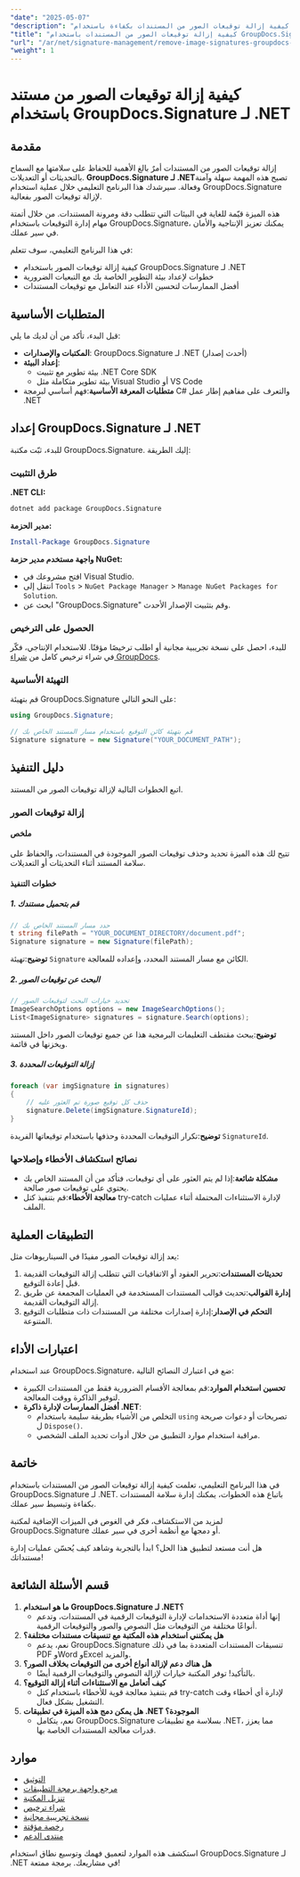 ```yaml
---
"date": "2025-05-07"
"description": "تعرّف على كيفية إزالة توقيعات الصور من المستندات بكفاءة باستخدام GroupDocs.Signature لـ .NET. بسّط سير عمل مستنداتك وحافظ على سلامتها."
"title": "كيفية إزالة توقيعات الصور من المستندات باستخدام GroupDocs.Signature لـ .NET"
"url": "/ar/net/signature-management/remove-image-signatures-groupdocs-dotnet/"
"weight": 1
---
```


# كيفية إزالة توقيعات الصور من مستند باستخدام GroupDocs.Signature لـ .NET

## مقدمة

إزالة توقيعات الصور من المستندات أمرٌ بالغ الأهمية للحفاظ على سلامتها مع السماح بالتحديثات أو التعديلات. **GroupDocs.Signature لـ .NET**تصبح هذه المهمة سهلة وآمنة وفعالة. سيرشدك هذا البرنامج التعليمي خلال عملية استخدام GroupDocs.Signature لإزالة توقيعات الصور بفعالية.

هذه الميزة قيّمة للغاية في البيئات التي تتطلب دقة ومرونة المستندات. من خلال أتمتة مهام إدارة التوقيعات باستخدام GroupDocs.Signature، يمكنك تعزيز الإنتاجية والأمان في سير عملك.

في هذا البرنامج التعليمي، سوف تتعلم:
- كيفية إزالة توقيعات الصور باستخدام GroupDocs.Signature لـ .NET
- خطوات لإعداد بيئة التطوير الخاصة بك مع التبعيات الضرورية
- أفضل الممارسات لتحسين الأداء عند التعامل مع توقيعات المستندات

## المتطلبات الأساسية

قبل البدء، تأكد من أن لديك ما يلي:

- **المكتبات والإصدارات**: GroupDocs.Signature لـ .NET (أحدث إصدار)
- **إعداد البيئة**:
  - بيئة تطوير مع تثبيت .NET Core SDK
  - بيئة تطوير متكاملة مثل Visual Studio أو VS Code
- **متطلبات المعرفة الأساسية**:فهم أساسي لبرمجة C# والتعرف على مفاهيم إطار عمل .NET

## إعداد GroupDocs.Signature لـ .NET

للبدء، ثبّت مكتبة GroupDocs.Signature. إليك الطريقة:

### طرق التثبيت

**.NET CLI:**

```bash
dotnet add package GroupDocs.Signature
```

**مدير الحزمة:**

```powershell
Install-Package GroupDocs.Signature
```

**واجهة مستخدم مدير حزمة NuGet:**

- افتح مشروعك في Visual Studio.
- انتقل إلى `Tools` > `NuGet Package Manager` > `Manage NuGet Packages for Solution`.
- ابحث عن "GroupDocs.Signature" وقم بتثبيت الإصدار الأحدث.

### الحصول على الترخيص

للبدء، احصل على نسخة تجريبية مجانية أو اطلب ترخيصًا مؤقتًا. للاستخدام الإنتاجي، فكّر في شراء ترخيص كامل من [شراء GroupDocs](https://purchase.groupdocs.com/buy).

### التهيئة الأساسية

قم بتهيئة GroupDocs.Signature على النحو التالي:

```csharp
using GroupDocs.Signature;

// قم بتهيئة كائن التوقيع باستخدام مسار المستند الخاص بك
Signature signature = new Signature("YOUR_DOCUMENT_PATH");
```

## دليل التنفيذ

اتبع الخطوات التالية لإزالة توقيعات الصور من المستند.

### إزالة توقيعات الصور

#### ملخص

تتيح لك هذه الميزة تحديد وحذف توقيعات الصور الموجودة في المستندات، والحفاظ على سلامة المستند أثناء التحديثات أو التعديلات.

#### خطوات التنفيذ

##### 1. قم بتحميل مستندك

```csharp
// حدد مسار المستند الخاص بك
t string filePath = "YOUR_DOCUMENT_DIRECTORY/document.pdf";
Signature signature = new Signature(filePath);
```

**توضيح**:تهيئة `Signature` الكائن مع مسار المستند المحدد، وإعداده للمعالجة.

##### 2. البحث عن توقيعات الصور

```csharp
// تحديد خيارات البحث لتوقيعات الصور
ImageSearchOptions options = new ImageSearchOptions();
List<ImageSignature> signatures = signature.Search(options);
```

**توضيح**:يبحث مقتطف التعليمات البرمجية هذا عن جميع توقيعات الصور داخل المستند ويخزنها في قائمة.

##### 3. إزالة التوقيعات المحددة

```csharp
foreach (var imgSignature in signatures)
{
    // حذف كل توقيع صورة تم العثور عليه
    signature.Delete(imgSignature.SignatureId);
}
```

**توضيح**:تكرار التوقيعات المحددة وحذفها باستخدام توقيعاتها الفريدة `SignatureId`.

### نصائح استكشاف الأخطاء وإصلاحها

- **مشكلة شائعة**:إذا لم يتم العثور على أي توقيعات، فتأكد من أن المستند الخاص بك يحتوي على توقيعات صور صالحة.
- **معالجة الأخطاء**:قم بتنفيذ كتل try-catch لإدارة الاستثناءات المحتملة أثناء عمليات الملف.

## التطبيقات العملية

يعد إزالة توقيعات الصور مفيدًا في السيناريوهات مثل:
1. **تحديثات المستندات**:تحرير العقود أو الاتفاقيات التي تتطلب إزالة التوقيعات القديمة قبل إعادة التوقيع.
2. **إدارة القوالب**:تحديث قوالب المستندات المستخدمة في العمليات المجمعة عن طريق إزالة التوقيعات القديمة.
3. **التحكم في الإصدار**:إدارة إصدارات مختلفة من المستندات ذات متطلبات التوقيع المتنوعة.

## اعتبارات الأداء

عند استخدام GroupDocs.Signature، ضع في اعتبارك النصائح التالية:
- **تحسين استخدام الموارد**:قم بمعالجة الأقسام الضرورية فقط من المستندات الكبيرة لتوفير الذاكرة ووقت المعالجة.
- **أفضل الممارسات لإدارة ذاكرة .NET**:
  - التخلص من الأشياء بطريقة سليمة باستخدام `using` تصريحات أو دعوات صريحة ل `Dispose()`.
  - مراقبة استخدام موارد التطبيق من خلال أدوات تحديد الملف الشخصي.

## خاتمة

في هذا البرنامج التعليمي، تعلمت كيفية إزالة توقيعات الصور من المستندات باستخدام GroupDocs.Signature لـ .NET. باتباع هذه الخطوات، يمكنك إدارة سلامة المستندات بكفاءة وتبسيط سير عملك.

لمزيد من الاستكشاف، فكر في الغوص في الميزات الإضافية لمكتبة GroupDocs.Signature أو دمجها مع أنظمة أخرى في سير عملك.

هل أنت مستعد لتطبيق هذا الحل؟ ابدأ بالتجربة وشاهد كيف يُحسّن عمليات إدارة مستنداتك!

## قسم الأسئلة الشائعة

1. **ما هو استخدام GroupDocs.Signature لـ .NET؟**
   - إنها أداة متعددة الاستخدامات لإدارة التوقيعات الرقمية في المستندات، وتدعم أنواعًا مختلفة من التوقيعات مثل النصوص والصور والتوقيعات الرقمية.
2. **هل يمكنني استخدام هذه المكتبة مع تنسيقات مستندات مختلفة؟**
   - نعم، يدعم GroupDocs.Signature تنسيقات المستندات المتعددة بما في ذلك PDF وWord وExcel والمزيد.
3. **هل هناك دعم لإزالة أنواع أخرى من التوقيعات بخلاف الصور؟**
   - بالتأكيد! توفر المكتبة خيارات لإزالة النصوص والتوقيعات الرقمية أيضًا.
4. **كيف أتعامل مع الاستثناءات أثناء إزالة التوقيع؟**
   - قم بتنفيذ معالجة قوية للأخطاء باستخدام كتل try-catch لإدارة أي أخطاء وقت التشغيل بشكل فعال.
5. **هل يمكن دمج هذه الميزة في تطبيقات .NET الموجودة؟**
   - نعم، يتكامل GroupDocs.Signature بسلاسة مع تطبيقات .NET، مما يعزز قدرات معالجة المستندات الخاصة بها.

## موارد

- [التوثيق](https://docs.groupdocs.com/signature/net/)
- [مرجع واجهة برمجة التطبيقات](https://reference.groupdocs.com/signature/net/)
- [تنزيل المكتبة](https://releases.groupdocs.com/signature/net/)
- [شراء ترخيص](https://purchase.groupdocs.com/buy)
- [نسخة تجريبية مجانية](https://releases.groupdocs.com/signature/net/)
- [رخصة مؤقتة](https://purchase.groupdocs.com/temporary-license/)
- [منتدى الدعم](https://forum.groupdocs.com/c/signature/)

استكشف هذه الموارد لتعميق فهمك وتوسيع نطاق استخدام GroupDocs.Signature لـ .NET في مشاريعك. برمجة ممتعة!